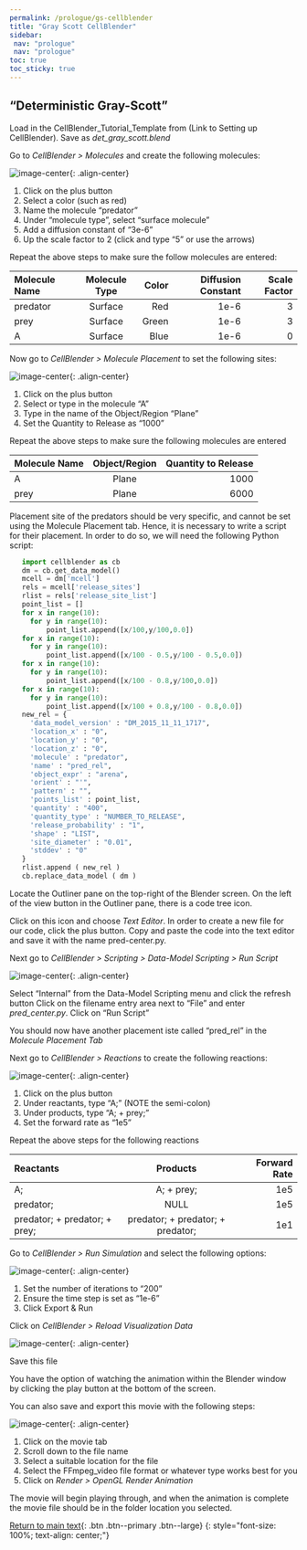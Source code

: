```yaml
---
permalink: /prologue/gs-cellblender
title: "Gray Scott CellBlender"
sidebar:
 nav: "prologue"
 nav: "prologue"
toc: true
toc_sticky: true
---
```


## “Deterministic Gray-Scott”

Load in the CellBlender_Tutorial_Template from (Link to Setting up CellBlender). Save as *det_gray_scott.blend*

Go to *CellBlender > Molecules* and create the following molecules:

![image-center](../assets/images/motifs_norm1.png){: .align-center}

1. Click on the plus button
2. Select a color (such as red)
3. Name the molecule “predator” 
4. Under “molecule type”, select “surface molecule” 
5. Add a diffusion constant of “3e-6”
6. Up the scale factor to 2 (click and type “5” or use the arrows)

Repeat the above steps to make sure the follow molecules are entered: 

| Molecule Name | Molecule Type | Color | Diffusion Constant| Scale Factor|
|:--------|:-------:|--------:|--------:|--------:|
| predator  | Surface | Red | 1e-6  | 3|
| prey  | Surface  | Green | 1e-6  | 3 |
| A  | Surface  | Blue | 1e-6  | 0 |


Now go to *CellBlender > Molecule Placement* to set the following sites: 

![image-center](../assets/images/motifs_norm3.png){: .align-center}

1. Click on the plus button
2. Select or type in the molecule “A”
3. Type in the name of the Object/Region “Plane”
4. Set the Quantity to Release as “1000” 

Repeat the above steps to make sure the following molecules are entered

| Molecule Name | Object/Region|Quantity to Release|
|:--------|:-------:|--------:|
| A  | Plane | 1000 |
| prey | Plane | 6000 |

Placement site of the predators should be very specific, and cannot be set using the Molecule Placement tab. Hence, it is necessary to write a script for their placement. In order to do so, we will need the following Python script:

~~~ python
   import cellblender as cb
   dm = cb.get_data_model()
   mcell = dm['mcell']
   rels = mcell['release_sites']
   rlist = rels['release_site_list']
   point_list = []
   for x in range(10):
     for y in range(10):
         point_list.append([x/100,y/100,0.0])
   for x in range(10):
     for y in range(10):
         point_list.append([x/100 - 0.5,y/100 - 0.5,0.0])
   for x in range(10):
     for y in range(10):
         point_list.append([x/100 - 0.8,y/100,0.0])
   for x in range(10):
     for y in range(10):
         point_list.append([x/100 + 0.8,y/100 - 0.8,0.0])
   new_rel = {
     'data_model_version' : "DM_2015_11_11_1717",
     'location_x' : "0",
     'location_y' : "0",
     'location_z' : "0",
     'molecule' : "predator",
     'name' : "pred_rel",
     'object_expr' : "arena",
     'orient' : "'",
     'pattern' : "",
     'points_list' : point_list,
     'quantity' : "400",
     'quantity_type' : "NUMBER_TO_RELEASE",
     'release_probability' : "1",
     'shape' : "LIST",
     'site_diameter' : "0.01",
     'stddev' : "0"
   }
   rlist.append ( new_rel )
   cb.replace_data_model ( dm )
~~~ 

Locate the Outliner pane on the top-right of the Blender screen. On the left of the view button in the Outliner pane, there is a code tree icon. 

Click on this icon and choose *Text Editor*. In order to create a new file for our code, click the plus button. Copy and paste the code into the text editor and save it with the name pred-center.py. 

Next go to *CellBlender > Scripting > Data-Model Scripting > Run Script*

![image-center](../assets/images/outliner_script.PNG){: .align-center}

Select “Internal” from the Data-Model Scripting menu and click the refresh button
Click on the filename entry area next to “File” and enter *pred_center.py*. 
Click on “Run Script”

You should now have another placement iste called “pred_rel” in the *Molecule Placement Tab*

Next go to *CellBlender > Reactions* to create the following reactions: 

![image-center](../assets/images/motifs_norm4.png){: .align-center}

1. Click on the plus button
2. Under reactants, type “A;” (NOTE the semi-colon)
3. Under products, type “A; + prey;” 
4. Set the forward rate as “1e5”

Repeat the above steps for the following reactions

| Reactants |Products|Forward Rate|
|:--------|:-------:|--------:|
| A;  | A; + prey; | 1e5 |
| predator;  | NULL | 1e5 |
| predator; + predator; + prey;  | predator; + predator; + predator; | 1e1 |


Go to *CellBlender > Run Simulation* and select the following options: 

![image-center](../assets/images/motifs_norm7.png){: .align-center}

1. Set the number of iterations to “200”
2. Ensure the time step is set as “1e-6”
3. Click Export & Run

Click on *CellBlender > Reload Visualization Data* 

![image-center](../assets/images/motifs_norm8.png){: .align-center}

Save this file

You have the option of watching the animation within the Blender window by clicking the play button at the bottom of the screen.

You can also save and export this movie with the following steps: 

![image-center](../assets/images/cellblender_render.png){: .align-center}

1. Click on the movie tab
2. Scroll down to the file name
3. Select a suitable location for the file 
4. Select the FFmpeg_video file format or whatever type works best for you
5. Click on *Render > OpenGL Render Animation*

The movie will begin playing through, and when the animation is complete the movie file should be in the folder location you selected. 

[Return to main text](ffl#Ensuring-the-same-steady-state-concentration){: .btn .btn--primary .btn--large}
{: style="font-size: 100%; text-align: center;"}
